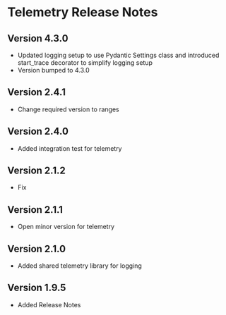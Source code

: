 # Telemetry Release Notes

## Version 4.3.0

- Updated logging setup to use Pydantic Settings class and introduced start_trace decorator to simplify logging setup
- Version bumped to 4.3.0

## Version 2.4.1

- Change required version to ranges

## Version 2.4.0

- Added integration test for telemetry

## Version 2.1.2

- Fix

## Version 2.1.1

- Open minor version for telemetry

## Version 2.1.0

- Added shared telemetry library for logging

## Version 1.9.5

- Added Release Notes
